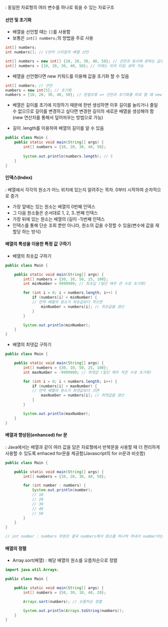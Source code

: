  : 동일한 자료형의 여러 변수를 하나로 묶을 수 있는 자료구조

#### 선언 및 초기화
- 배열을 선언할 때는 `[]`를 사용함
- 보통은 `int[] numbers;`의 방법을 주로 사용
```Java
int[] numbers; 
int numbers[]; // C언어 스타일의 배열 선언
```
```Java
int[] numbers = new int[] {10, 20, 30, 40, 50}; // 선언과 동시에 원하는 값으로 초기화
int[] numbers = {10, 20, 30, 40, 50}; // 이때는 뒤의 타입 생략 가능
```

- 배열을 선언했다면 new 키워드를 이용해 값을 초기화 할 수 있음
```Java
int[] numbers; // 선언
numbers = new int[5]; // 초기화
numbers = {10, 20, 30, 40, 50}; // 문법오류 => 선언과 초기화를 따로 할 때 new 타입[]을 생략할 수 없음
```
- 배열은 길이를 초기에 지정하기 때문에 한번 생성하면 이후 길이를 늘리거나 줄일 수 없으므로 길이를 변경하고 싶다면 변경한 길이의 새로운 배열을 생성해야 함(new 연산자를 통해서 덮어씌우는 방법으로 가능)

- 길이
	.length를 이용하여 배열의 길이를 알 수 있음
```Java
public class Main {
    public static void main(String[] args) {
        int[] numbers = {10, 20, 30, 40, 50};
        
        System.out.println(numbers.length); // 5
    }
}
```

#### 인덱스(Index)
: 배열에서 각각의 원소가 어느 위치에 있는지 알려주는 목차. 0부터 시작하여 순차적으로 증가

- 가장 앞에는 있는 원소는 배열의 0번째 인덱스
- 그 다음 원소들은 순서대로 1, 2, 3..번째 인덱스
- 가장 뒤에 있는 원소는 배열의 (길이 -1)번째 인덱스
- 인덱스를 통해 단순 조회 뿐만 아니라, 원소의 값을 수정할 수 있음(변수에 값을 재할당 하는 방식)

#### 배열의 특성을 이용한 특정 값 구하기

- 배열의 최솟값 구하기
```Java
public class Main {

    public static void main(String[] args) {
        int[] numbers = {30, 10, 50, 25, 100};
        int minNumber = 9999999; // 최솟값 (일단 매우 큰 수로 초기화)

        for (int i = 0; i < numbers.length; i++) {
            if (numbers[i] < minNumber) { 
            // 만약 배열의 원소가 최솟값보다 작으면
                minNumber = numbers[i]; // 최솟값을 갱신
            }
        }

        System.out.println(minNumber);
    }
}
```

- 배열의 최댓값 구하기
```Java
public class Main {

    public static void main(String[] args) {
        int[] numbers = {30, 10, 50, 25, 100};
        int maxNumber = -9999999; // 최댓값 (일단 매우 작은 수로 초기화)

        for (int i = 0; i < numbers.length; i++) {
            if (numbers[i] > maxNumber) { 
            // 만약 배열의 원소가 최댓값보다 크면
                maxNumber = numbers[i]; // 최댓값을 갱신
            }
        }

        System.out.println(maxNumber);
    }
}
```

#### 배열과 향상된(enhanced) for 문
: Java에서는 배열과 같이 여러 값을 담은 자료형에서 반복문을 사용할 때 더 편리하게 사용할 수 있도록 enhaced for문을 제공함(Javascript의 for in문과 비슷함)
```Java
public class Main {

    public static void main(String[] args) {
        int[] numbers = {10, 20, 30, 40, 50};

        for (int number : numbers) {
            System.out.println(number);
            // 10
			// 20
			// 30
			// 40
			// 50
        }
    }
}

// int number : numbers 부분은 결국 numbers에서 원소를 하나씩 꺼내서 number라는 임시 변수에 할당한다는 의미이고 number는 for문 블록 안에서만 사용할 수 있음
```
#### 배열의 정렬
- Array.sort(배열) 
	: 해당 배열의 원소를 오름차순으로 정렬
```Java
import java.util.Arrays;

public class Main {

    public static void main(String[] args) {
        int[] numbers = {50, 30, 10, 40, 20};

        Arrays.sort(numbers); // 오름차순 정렬

        System.out.println(Arrays.toString(numbers));
    }
}
```